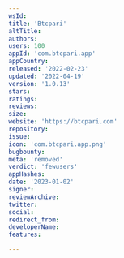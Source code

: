 ```yaml
---
wsId: 
title: 'Btcpari'
altTitle: 
authors: 
users: 100
appId: 'com.btcpari.app'
appCountry: 
released: '2022-02-23'
updated: '2022-04-19'
version: '1.0.13'
stars: 
ratings: 
reviews: 
size: 
website: 'https://btcpari.com'
repository: 
issue: 
icon: 'com.btcpari.app.png'
bugbounty: 
meta: 'removed'
verdict: 'fewusers'
appHashes: 
date: '2023-01-02'
signer: 
reviewArchive: 
twitter: 
social: 
redirect_from: 
developerName: 
features: 

---
```


